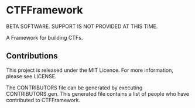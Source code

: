 # CTFFramework

BETA SOFTWARE. SUPPORT IS NOT PROVIDED AT THIS TIME.

A Framework for building CTFs.

## Contributions

This project is released under the MIT Licence. For more information, please see LICENSE.

The CONTRIBUTORS file can be generated by executing CONTRIBUTORS.gen. This generated file contains a list of people who have contributed to CTFFramework.

